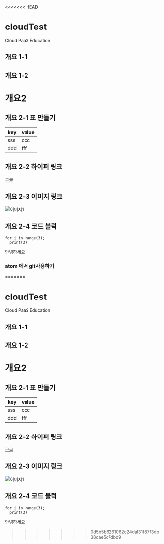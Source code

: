 <<<<<<< HEAD
# cloudTest
Cloud PaaS Education

## 개요  1-1

## 개요 1-2

# 개요2

## 개요 2-1 표 만들기

 key | value
 --- | ---
 sss | ccc
 ddd | fff

## 개요 2-2 하이퍼 링크
[구글](www.google.com"구글")

## 개요 2-3 이미지 링크
![이미지1](./image1.jpg)

## 개요 2-4 코드 블럭
```
for i in range(3);
  print(3)
```

안녕하세요

### atom 에서 git사용하기
=======
# cloudTest
Cloud PaaS Education

## 개요  1-1

## 개요 1-2

# 개요2

## 개요 2-1 표 만들기
 
 key | value
 --- | ---
 sss | ccc
 ddd | fff
 
## 개요 2-2 하이퍼 링크
[구글](www.google.com"구글")

## 개요 2-3 이미지 링크
![이미지1](https://www.google.com/url?sa=i&url=https%3A%2F%2Fwww.sauru.so%2Fblog%2Fgetting-started-with-docker%2F&psig=AOvVaw3icgm9iNpa1fjmHf-8Y4Cj&ust=1588118593036000&source=images&cd=vfe&ved=0CAIQjRxqFwoTCNDnxJPpiekCFQAAAAAdAAAAABAD)

## 개요 2-4 코드 블럭
```
for i in range(3);
  print(3)
```

안녕하세요

>>>>>>> 0d5b5b6261062c24daf31f87f3db38cae5c7dbd9
